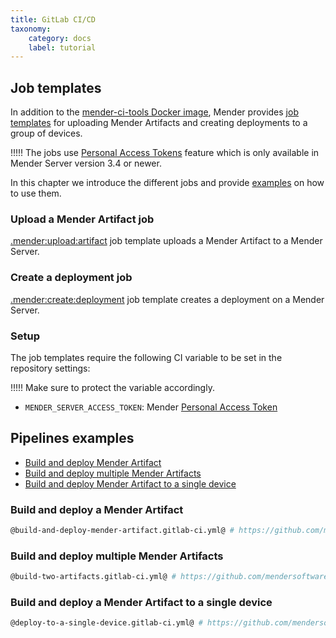 ```yaml
---
title: GitLab CI/CD
taxonomy:
    category: docs
    label: tutorial
---
```


## Job templates
<!--AUTOVERSION: "tree/%/templates"/mender-ci-workflows-->
In addition to the [mender-ci-tools Docker image](../docs.md#mender-ci-workflows-docker-image), Mender provides [job templates](https://github.com/mendersoftware/mender-ci-workflows/tree/1.0.0/templates/gitlab) for uploading Mender Artifacts and creating deployments to a group of devices.

<!--AUTOVERSION: "Mender Server version % or"/ignore-->
!!!!! The jobs use [Personal Access Tokens](../../../09.Server-integration/01.Using-the-apis/docs.md#personal-access-tokens) feature which is only available in Mender Server version 3.4 or newer.

In this chapter we introduce the different jobs and provide [examples](#pipelines-examples) on how to use them.

### Upload a Mender Artifact job
<!--AUTOVERSION: "tree/%/templates"/mender-ci-workflows-->
[.mender:upload:artifact](https://github.com/mendersoftware/mender-ci-workflows/tree/1.0.0/templates/gitlab/mender-artifact-upload.gitlab-ci.yml) job template uploads a Mender Artifact to a Mender Server.

### Create a deployment job
<!--AUTOVERSION: "tree/%/templates"/mender-ci-workflows-->
[.mender:create:deployment](https://github.com/mendersoftware/mender-ci-workflows/tree/1.0.0/templates/gitlab/mender-deployment-create.gitlab-ci.yml) job template creates a deployment on a Mender Server.

### Setup
The job templates require the following CI variable to be set in the repository settings:

!!!!! Make sure to protect the variable accordingly.

- `MENDER_SERVER_ACCESS_TOKEN`: Mender [Personal Access Token](../../../09.Server-integration/01.Using-the-apis/docs.md#personal-access-tokens)

## Pipelines examples

* [Build and deploy Mender Artifact](#build-and-deploy-a-mender-artifact)
* [Build and deploy multiple Mender Artifacts](#build-and-deploy-multiple-mender-artifacts)
* [Build and deploy Mender Artifact to a single device](#build-and-deploy-a-mender-artifact-to-a-single-device)

### Build and deploy a Mender Artifact
<!--AUTOVERSION: "tree/%/examples"/mender-ci-workflows-->
```bash
@build-and-deploy-mender-artifact.gitlab-ci.yml@ # https://github.com/mendersoftware/mender-ci-workflows/tree/1.0.0/examples/gitlab/build-and-deploy-mender-artifact.gitlab-ci.yml
```

### Build and deploy multiple Mender Artifacts
<!--AUTOVERSION: "tree/%/examples"/mender-ci-workflows-->
```bash
@build-two-artifacts.gitlab-ci.yml@ # https://github.com/mendersoftware/mender-ci-workflows/tree/1.0.0/examples/gitlab/build-two-artifacts.gitlab-ci.yml
```

### Build and deploy a Mender Artifact to a single device
<!--AUTOVERSION: "tree/%/examples"/mender-ci-workflows-->
```bash
@deploy-to-a-single-device.gitlab-ci.yml@ # https://github.com/mendersoftware/mender-ci-workflows/tree/1.0.0/examples/gitlab/deploy-to-a-single-device.gitlab-ci.yml
```
